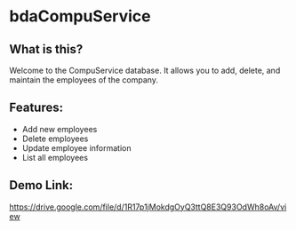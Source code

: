 # bdaCompuService

## What is this?
Welcome to the CompuService database. It allows you to add, delete, and maintain the employees of the company.

## Features:
* Add new employees
* Delete employees
* Update employee information
* List all employees

## Demo Link:
https://drive.google.com/file/d/1R17p1jMokdgOyQ3ttQ8E3Q93OdWh8oAv/view
